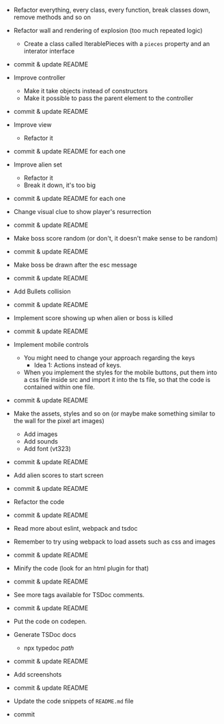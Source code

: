 - Refactor everything, every class, every function, break classes down, remove methods and so on

- Refactor wall and rendering of explosion (too much repeated logic)
  - Create a class called IterablePieces with a `pieces` property and an interator interface
- commit & update README

- Improve controller
  - Make it take objects instead of constructors
  - Make it possible to pass the parent element to the controller
- commit & update README

- Improve view
  - Refactor it
- commit & update README for each one

- Improve alien set
  - Refactor it
  - Break it down, it's too big
- commit & update README for each one

- Change visual clue to show player's resurrection
- commit & update README

- Make boss score random (or don't, it doesn't make sense to be random)
- commit & update README

- Make boss be drawn after the esc message
- commit & update README

- Add Bullets collision
- commit & update README

- Implement score showing up when alien or boss is killed
- commit & update README

- Implement mobile controls
  - You might need to change your approach regarding the keys
    - Idea 1: Actions instead of keys.
  - When you implement the styles for the mobile buttons, put them into 
  a css file inside src and import it into the ts file, so that the code is contained within one file.
- commit & update README


- Make the assets, styles and so on (or maybe make something similar to the wall for the pixel art images)
  - Add images
  - Add sounds
  - Add font (vt323)
- commit & update README

- Add alien scores to start screen
- commit & update README

- Refactor the code
- commit & update README

- Read more about eslint, webpack and tsdoc

- Remember to try using webpack to load assets such as css and images
- commit & update README

- Minify the code (look for an html plugin for that)
- commit & update README

- See more tags available for TSDoc comments.
- commit & update README

- Put the code on codepen.


- Generate TSDoc docs
  - npx typedoc _path_
- commit & update README

- Add screenshots
- commit & update README

- Update the code snippets of `README.md` file
- commit